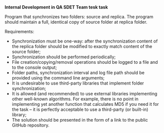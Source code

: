 **Internal Development in QA SDET Team tesk task**

Program that synchronizes two folders: source and replica. The program should maintain a full, identical copy of source  folder at replica folder.

Requirements:
- Synchronization must be one-way: after the synchronization content of the replica folder should be modified to exactly match content of the source folder; 
- Synchronization should be performed periodically;
- File creation/copying/removal operations should be logged to a file and to the console output;
- Folder paths, synchronization interval and log file path should be provided using the command line arguments;
- It is undesirable to use third-party libraries that implement folder synchronization; 
- It is allowed (and recommended) to use external libraries implementing other well-known algorithms. For example, there is no point in implementing yet another function that calculates MD5 if you need it for the task – it is perfectly acceptable to use a third-party (or built-in) library;
- The solution should be presented in the form of a link to the public GitHub repository. 